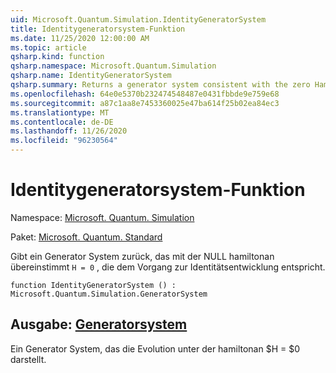 ```yaml
---
uid: Microsoft.Quantum.Simulation.IdentityGeneratorSystem
title: Identitygeneratorsystem-Funktion
ms.date: 11/25/2020 12:00:00 AM
ms.topic: article
qsharp.kind: function
qsharp.namespace: Microsoft.Quantum.Simulation
qsharp.name: IdentityGeneratorSystem
qsharp.summary: Returns a generator system consistent with the zero Hamiltonian `H = 0`, which corresponds to the identity evolution operation.
ms.openlocfilehash: 64e0e5370b232474548487e0431fbbde9e759e68
ms.sourcegitcommit: a87c1aa8e7453360025e47ba614f25b02ea84ec3
ms.translationtype: MT
ms.contentlocale: de-DE
ms.lasthandoff: 11/26/2020
ms.locfileid: "96230564"
---
```

# <a name="identitygeneratorsystem-function"></a>Identitygeneratorsystem-Funktion

Namespace: [Microsoft. Quantum. Simulation](xref:Microsoft.Quantum.Simulation)

Paket: [Microsoft. Quantum. Standard](https://nuget.org/packages/Microsoft.Quantum.Standard)


Gibt ein Generator System zurück, das mit der NULL hamiltonan übereinstimmt `H = 0` , die dem Vorgang zur Identitätsentwicklung entspricht.

```qsharp
function IdentityGeneratorSystem () : Microsoft.Quantum.Simulation.GeneratorSystem
```


## <a name="output--generatorsystem"></a>Ausgabe: [Generatorsystem](xref:Microsoft.Quantum.Simulation.GeneratorSystem)

Ein Generator System, das die Evolution unter der hamiltonan $H = $0 darstellt.